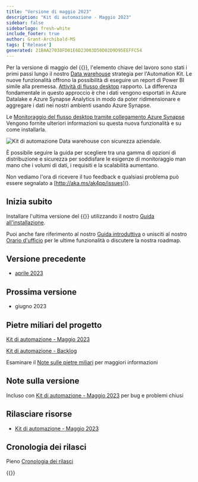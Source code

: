 ```yaml
---
title: "Versione di maggio 2023"
description: "Kit di automazione - Maggio 2023"
sidebar: false
sidebarlogo: fresh-white
include_footer: true
author: Grant-Archibald-MS
tags: ['Release']
generated: 21BAA27038FD01E6D23003D50D02D9D95EEFFC54
---
```


Per la versione di maggio del {{<product-name>}}, l'elemento chiave del lavoro sono stati i primi passi lungo il nostro [Data warehouse](https://learn.microsoft.com/azure/architecture/data-guide/relational-data/data-warehousing) strategia per l'Automation Kit. Le nuove funzionalità offrono la possibilità di eseguire un report di Power BI simile alla premessa. [Attività di flusso desktop](https://learn.microsoft.com/power-automate/desktop-flows/desktop-flow-activity) rapporto. La differenza fondamentale in questo approccio è che i dati vengono esportati in Azure Datalake e Azure Synapse Analytics in modo da poter ridimensionare e aggregare i dati nei nostri ambienti usando Azure Synapse.

Le [Monitoraggio del flusso desktop tramite collegamento Azure Synapse](https://github.com/microsoft/powercat-automation-kit/blob/main/AutomationKit_Flow_BYODL/readme.md) Vengono fornite ulteriori informazioni su questa nuova funzionalità e su come installarla.

![Kit di automazione Data warehouse con sicurezza aziendale](https://user-images.githubusercontent.com/29349597/239506755-0a7ac4fb-091d-4ef1-93ec-cf4ef0e924da.png).

È possibile seguire la guida per scegliere tra una gamma di opzioni di distribuzione e sicurezza per soddisfare le esigenze di monitoraggio man mano che i volumi di dati, i requisiti e la scalabilità aumentano.

Non vediamo l'ora di ricevere il tuo feedback e qualsiasi problema può essere segnalato a [http://aka.ms/ak4pp/issues]().

## Inizia subito

Installare l'ultima versione del {{<product-name>}} utilizzando il nostro [Guida all'installazione](/it/get-started/install).

Puoi anche fare riferimento al nostro [Guida introduttiva](/it/get-started) o unisciti al nostro [Orario d'ufficio](/it/office-hours) per le ultime funzionalità o discutere la nostra roadmap.

## Versione precedente

- [aprile 2023](/it/releases/april-2023)

## Prossima versione

- giugno 2023

## Pietre miliari del progetto

[Kit di automazione - Maggio 2023](https://github.com/orgs/microsoft/projects/486/views/12)

[Kit di automazione - Backlog](https://github.com/orgs/microsoft/projects/486/views/1)

Esaminare il [Note sulle pietre miliari](/it/releases/milestones) per maggiori informazioni

## Note sulla versione

Incluso con [Kit di automazione - Maggio 2023](https://github.com/microsoft/powercat-automation-kit/releases/tag/AutomationKit-May2023) per bug e problemi chiusi

## Rilasciare risorse

- [Kit di automazione - Maggio 2023](https://github.com/microsoft/powercat-automation-kit/releases/tag/AutomationKit-May2023)

## Cronologia dei rilasci

Pieno [Cronologia dei rilasci](/it/releases)

{{<questions name="/content/it/releases/may-2023.json" completed="Grazie per aver fornito feedback" showNavigationButtons="false" locale="it">}}

